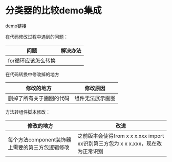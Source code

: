 # 分类器的比较demo集成

<a href="https://scikit-learn.org.cn/view/47.html">demo链接</a>

在代码修改过程中遇到的问题：

| 问题                | 解决办法 |
| ------------------- | -------- |
| for循环应该怎么转换 |          |

在代码转换中修改掉的地方

| 修改的地方               | 修改原因         |
| ------------------------ | ---------------- |
| 删掉了所有关于画图的代码 | 组件无法展示画图 |



方法转组件脚本修改：

| 修改的地方                                      | 改进                                                         |
| ----------------------------------------------- | ------------------------------------------------------------ |
| 每个方法component装饰器上需要的第三方包逻辑修改 | 之前版本会使得from x x x.xxx import xx识别第三方包为 x x x.xxx，现在改为正常识别 |

